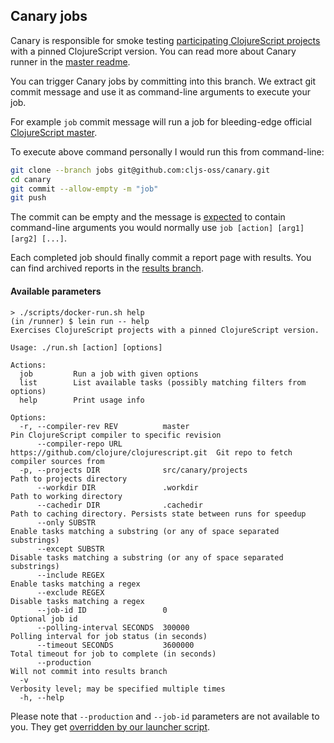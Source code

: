 
## Canary jobs

Canary is responsible for smoke testing [participating ClojureScript projects](https://github.com/cljs-oss/canary/tree/master/runner/src/canary/projects) with a pinned ClojureScript version.
You can read more about Canary runner in the [master readme](https://github.com/cljs-oss/canary/tree/master).

You can trigger Canary jobs by committing into this branch. We extract git commit message and use it as command-line arguments to execute your job. 

For example `job` commit message will run a job for bleeding-edge official [ClojureScript master](https://github.com/clojure/clojurescript/tree/master).

To execute above command personally I would run this from command-line:

```bash
git clone --branch jobs git@github.com:cljs-oss/canary.git
cd canary
git commit --allow-empty -m "job"
git push
```

The commit can be empty and the message is [expected](https://github.com/cljs-oss/canary/blob/3a555f984f27dea52af2d756df28647af208b08d/scripts/travis-entrypoint.sh#L16) 
to contain command-line arguments you would normally use `job [action] [arg1] [arg2] [...]`.

Each completed job should finally commit a report page with results. You can find archived reports in the [results branch](https://github.com/cljs-oss/canary/tree/results).

#### Available parameters

```text
> ./scripts/docker-run.sh help
(in /runner) $ lein run -- help
Exercises ClojureScript projects with a pinned ClojureScript version.

Usage: ./run.sh [action] [options]

Actions:
  job         Run a job with given options
  list        List available tasks (possibly matching filters from options)
  help        Print usage info

Options:
  -r, --compiler-rev REV          master                                        Pin ClojureScript compiler to specific revision
      --compiler-repo URL         https://github.com/clojure/clojurescript.git  Git repo to fetch compiler sources from
  -p, --projects DIR              src/canary/projects                           Path to projects directory
      --workdir DIR               .workdir                                      Path to working directory
      --cachedir DIR              .cachedir                                     Path to caching directory. Persists state between runs for speedup
      --only SUBSTR                                                             Enable tasks matching a substring (or any of space separated substrings)
      --except SUBSTR                                                           Disable tasks matching a substring (or any of space separated substrings)
      --include REGEX                                                           Enable tasks matching a regex
      --exclude REGEX                                                           Disable tasks matching a regex
      --job-id ID                 0                                             Optional job id
      --polling-interval SECONDS  300000                                        Polling interval for job status (in seconds)
      --timeout SECONDS           3600000                                       Total timeout for job to complete (in seconds)
      --production                                                              Will not commit into results branch
  -v                                                                            Verbosity level; may be specified multiple times
  -h, --help
```

Please note that `--production` and `--job-id` parameters are not available to you. They get [overridden by our launcher script](https://github.com/cljs-oss/canary/blob/3a555f984f27dea52af2d756df28647af208b08d/scripts/travis-entrypoint.sh#L31).
